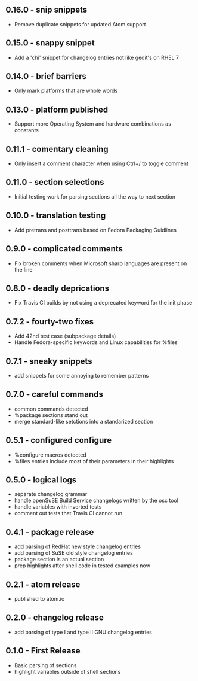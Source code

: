 ## 0.16.0 - snip snippets
 * Remove duplicate snippets for updated Atom support

## 0.15.0 - snappy snippet
* Add a 'chi' snippet for changelog entries not like gedit's on RHEL 7

## 0.14.0 - brief barriers
* Only mark platforms that are whole words

## 0.13.0 - platform published
* Support more Operating System and hardware combinations as constants

## 0.11.1 - comentary cleaning
* Only insert a comment character when using Ctrl+/ to toggle comment

## 0.11.0 - section selections
* Initial testing work for parsing sections all the way to next section

## 0.10.0 - translation testing
* Add pretrans and posttrans based on Fedora Packaging Guidlines

## 0.9.0 - complicated comments
* Fix broken comments when Microsoft sharp languages are present on the line

## 0.8.0 - deadly deprications
* Fix Travis CI builds by not using a deprecated keyword for the init phase

## 0.7.2 - fourty-two fixes
* Add 42nd test case (subpackage details)
* Handle Fedora-specific keywords and Linux capabilities for %files

## 0.7.1 - sneaky snippets
* add snippets for some annoying to remember patterns

## 0.7.0 - careful commands
* common commands detected
* %package sections stand out
* merge standard-like setctions into a standarized section

## 0.5.1 - configured configure
* %configure macros detected
* %files entries include most of their parameters in their highlights

## 0.5.0 - logical logs
* separate changelog grammar
* handle openSuSE Build Service changelogs written by the osc tool
* handle variables with inverted tests
* comment out tests that Travis CI cannot run

## 0.4.1 - package release
* add parsing of RedHat new style changelog entries
* add parsing of SuSE old style changelog entries
* package section is an actual section
* prep highlights after shell code in tested examples now

## 0.2.1 - atom release
* published to atom.io

## 0.2.0 - changelog release
* add parsing of type I and type II GNU changelog entries

## 0.1.0 - First Release
* Basic parsing of sections
* highlight variables outside of shell sections
